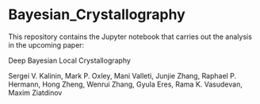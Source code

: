 # Bayesian_Crystallography

This repository contains the Jupyter notebook that carries out the analysis in the upcoming paper:

Deep Bayesian Local Crystallography

Sergei V. Kalinin, Mark P. Oxley, Mani Valleti, Junjie Zhang, Raphael P. Hermann, 
Hong Zheng, Wenrui Zhang, Gyula Eres, Rama K. Vasudevan, Maxim Ziatdinov
